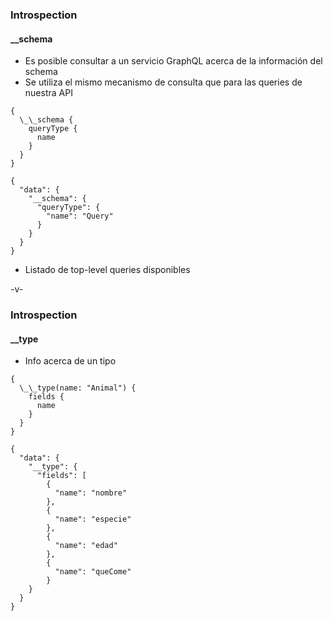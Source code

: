 ### Introspection
#### \_\_schema

* Es posible consultar a un servicio GraphQL acerca de la información del schema
* Se utiliza el mismo mecanismo de consulta que para las queries de nuestra API

<div class="grid">
  <div class="col">
    <pre><code>{
  \_\_schema {
    queryType {
      name
    }
  }
}</code></pre>
  </div>
  <div class="col">
    <pre><code>{
  "data": {
    "__schema": {
      "queryType": {
        "name": "Query"
      }
    }
  }
}</code></pre>
  </div>
</div>

* Listado de top-level queries disponibles

-v-

### Introspection
#### \_\_type

* Info acerca de un tipo

<div class="grid">
  <div class="col">
    <pre><code>{
  \_\_type(name: "Animal") {
    fields {
      name
    }
  }
}</code></pre>
  </div>
  <div class="col">
    <pre><code>{
  "data": {
    "__type": {
      "fields": [
        {
          "name": "nombre"
        },
        {
          "name": "especie"
        },
        {
          "name": "edad"
        },
        {
          "name": "queCome"
        }
    }
  }
}</code></pre>
  </div>
</div>
